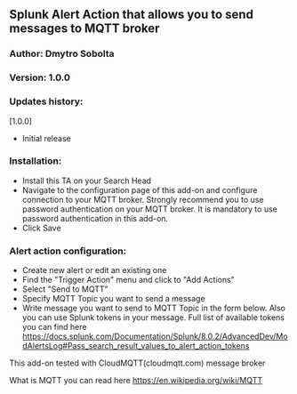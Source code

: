 ## Splunk Alert Action that allows you to send messages to MQTT broker

### Author: Dmytro Sobolta
### Version: 1.0.0

### Updates history:
[1.0.0]
- Initial release

### Installation:
- Install this TA on your Search Head
- Navigate to the configuration page of this add-on and configure connection to your MQTT broker. Strongly recommend you to use password authentication on your MQTT broker. It is mandatory to use password authentication in this add-on.
- Click Save

### Alert action configuration:
- Create new alert or edit an existing one
- Find the "Trigger Action" menu and click to "Add Actions"
- Select "Send to MQTT"
- Specify MQTT Topic you want to send a message
- Write message you want to send to MQTT Topic in the form below. Also you can use Splunk tokens in your message. Full list of available tokens you can find here https://docs.splunk.com/Documentation/Splunk/8.0.2/AdvancedDev/ModAlertsLog#Pass_search_result_values_to_alert_action_tokens

This add-on tested with CloudMQTT(cloudmqtt.com) message broker

What is MQTT you can read here https://en.wikipedia.org/wiki/MQTT
